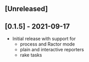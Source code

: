 ## [Unreleased]

## [0.1.5] - 2021-09-17

- Initial release with support for
  - process and Ractor mode
  - plain and interactive reporters
  - rake tasks
